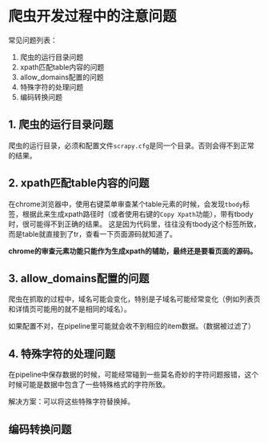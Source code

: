 # 爬虫开发过程中的注意问题

常见问题列表：

1. 爬虫的运行目录问题
2. xpath匹配table内容的问题
3. allow_domains配置的问题
4. 特殊字符的处理问题
3. 编码转换问题


## 1. 爬虫的运行目录问题
爬虫的运行目录，必须和配置文件`scrapy.cfg`是同一个目录。否则会得不到正常的结果。

## 2. xpath匹配table内容的问题
在chrome浏览器中，使用右键菜单审查某个table元素的时候，会发现`tbody`标签，根据此来生成xpath路径时（或者使用右键的`Copy Xpath`功能），带有tbody时，很可能得不到正确的结果。
这是因为代码里，往往没有tbody这个标签所致，而是table就直接到了tr，查看一下页面源码就知道了。

**chrome的审查元素功能只能作为生成xpath的辅助，最终还是要看页面的源码。**

## 3. allow_domains配置的问题
爬虫在抓取的过程中，域名可能会变化，特别是子域名可能经常变化（例如列表页和详情页可能用的就不是相同的域名）。

如果配置不对，在pipeline里可能就会收不到相应的item数据。（数据被过滤了）

## 4. 特殊字符的处理问题
在pipeline中保存数据的时候，可能经常碰到一些莫名奇妙的字符问题报错，这个时候可能是数据中包含了一些特殊格式的字符所致。

解决方案：可以将这些特殊字符替换掉。

## 编码转换问题




